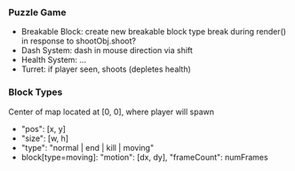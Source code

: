 ### Puzzle Game
- Breakable Block: create new breakable block type
    break during render() in response to shootObj.shoot?
- Dash System: dash in mouse direction via shift
- Health System: ...
- Turret: if player seen, shoots (depletes health)

### Block Types
Center of map located at [0, 0], where player will spawn
- "pos": [x, y]
- "size": [w, h]
- "type": "normal | end | kill | moving"
- block[type=moving]: "motion": [dx, dy], "frameCount": numFrames